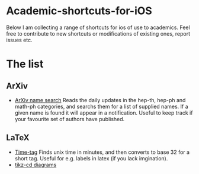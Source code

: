 # Academic-shortcuts-for-iOS
Below I  am collecting a range of shortcuts for ios of use to academics. Feel free to contribute to new shortcuts or modifications of existing ones, report issues etc.

# The list
## ArXiv
* [ArXiv name search](https://www.icloud.com/shortcuts/ba2cf7bd48c840f9965c644d863711c4) Reads the daily updates in the hep-th, hep-ph and math-ph categories, and searchs them for a list of supplied names. If a given name is found it will appear in a notification. Useful to keep track if your favourite set of authors have published.
## LaTeX
* [Time-tag](https://www.icloud.com/shortcuts/c5fb3345c2ca489084948f6c0161b511) Finds unix time in minutes, and then converts to base 32 for a short tag. Useful for e.g. labels in latex (if you lack imgination).
* [tikz-cd diagrams](https://www.icloud.com/shortcuts/705a50300afb45308de2379a8562121f)


